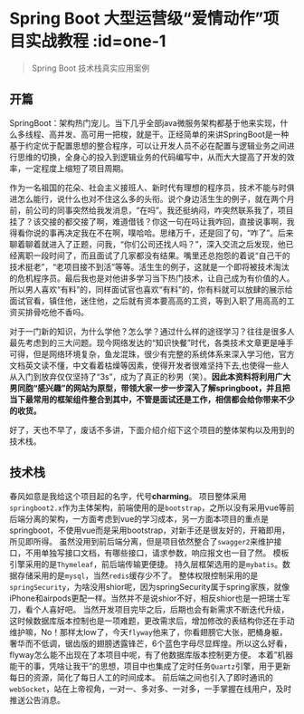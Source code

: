 # Spring Boot 大型运营级“爱情动作”项目实战教程 :id=one-1
> Spring Boot 技术栈真实应用案例


## 开篇
SpringBoot：架构热门宠儿。当下几乎全部java微服务架构都基于他来实现，什么多线程、高并发、高可用一把梭，就是干。正经简单的来讲SpringBoot是一种基于约定优于配置思想的整合程序，可以让开发人员不必在配置与逻辑业务之间进行思维的切换，全身心的投入到逻辑业务的代码编写中，从而大大提高了开发的效率，一定程度上缩短了项目周期。

作为一名祖国的花朵、社会主义接班人、新时代有理想的程序员，技术不能与时俱进怎么能行，说什么也对不住这么多的头衔。说个身边活生生的例子，就在两个月前，前公司的同事突然给我发消息，“在吗”。我还挺纳闷，咋突然联系我了，项目挂了？该交接的都交接了啊，难道借钱？你这一句在吗让我咋回，直接说事啊，我得看你说的事再决定我在不在啊，噗哈哈。思绪万千，还是回了句，“咋了”。后来聊着聊着就进入了正题，问我，“你们公司还找人吗？”，深入交流之后发现，他已经离职一段时间了，而且面试了几家都没有结果。嘴里还总抱怨的着说“自己干的技术挺老”，“老项目接不到活”等等。活生生的例子，这就是一个即将被技术淘汰的危机程序员。最后我也是对他讲多学习当下热门技术，让自己成为有价值的人。所以男人喜欢“有料”的，同样面试官也喜欢“有料”的，你有料就可以放肆的展示给面试官看，镇住他，迷住他，之后就有资本要高高的工资，等到入职了用高高的工资买排骨吃他不香吗。

对于一门新的知识，为什么学他？怎么学？通过什么样的途径学习？往往是很多人最先考虑到的三大问题。现今网络发达的“知识快餐”时代，各类技术文章更是唾手可得，但是网络环境复杂，鱼龙混珠，很少有完整的系统体系来深入学习他，官方文档英文读不懂，中文看着枯燥等因素，使得开发者很难坚持下去,也使得一些人从入门到放弃仅仅坚持了“3s”，成为了真正的秒男（笑）。**因此本资料将利用广大男同胞“感兴趣”的网站为原型，带领大家一步一步深入了解springboot，并且把当下最常用的框架组件整合到其中，不管是面试还是工作，相信都会给你带来不少的收货。**

好了，天也不早了，废话不多讲，下面介绍介绍下这个项目的整体架构以及用到的技术栈。

## 技术栈
春风如意是我给这个项目起的名字，代号**charming**。
项目整体采用`springboot2.x`作为主体架构，前端使用的是`bootstrap`，之所以没有采用vue等前后端分离的架构，一方面考虑到vue的学习成本，另一方面本项目的重点是springboot，不使用vue而是采用bootstrap，对新手还是很友好的，开箱即用，所见即所得。
虽然没用到前后端分离，但是项目依然整合了`swagger2`来维护接口，不用单独写接口文档，有哪些接口，请求参数，响应报文也一目了然。
模板引擎采用的是`Thymeleaf`，前后端传输更便捷。
持久层框架选用的是`mybatis`。数据存储采用的是`mysql`，当然`redis`缓存少不了。
整体权限控制采用的是`springSecurity`，为啥没用shior呢，因为springSecurity属于spring家族，就像iPhone和airpods更配一样。当然并不是说shior不好，相反shior也是一把瑞士军刀，看个人喜好吧。
当然开发项目完毕之后，后期也会有新需求不断迭代升级，这时候数据库版本控制也是一项难题，更改需求后，增加修改的表结构你还在手动维护嘛，No！那样太low了，今天`flyway`他来了，你看翅膀它大张，肥桶身躯，奢华而不低调，锯齿版的翅膀透露锋芒，6个蓝色字母尽显辉煌。所以这么好看，flyway怎么能不出现在了本项目中呢，有了他数据库版本控制更方便。
本着”机器能干的事，凭啥让我干“的思想，项目中也集成了定时任务`Quartz`引擎，用于更新每日的资源，简化了每日人工的时间成本。
前后端之间也引入了即时通讯的`webSocket`，站在上帝视角，一对一、多对多、一对多，一手掌握在线用户，及时推送公告消息。